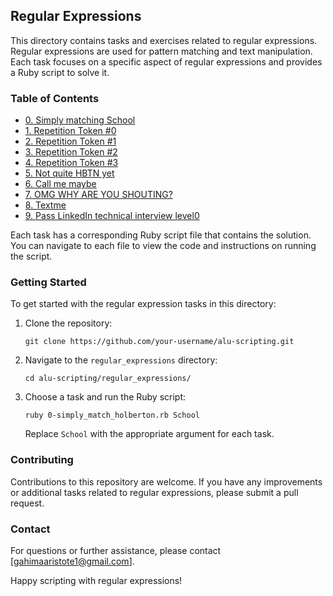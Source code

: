 ## Regular Expressions

This directory contains tasks and exercises related to regular expressions. Regular expressions are used for pattern matching and text manipulation. Each task focuses on a specific aspect of regular expressions and provides a Ruby script to solve it.

### Table of Contents

- [0. Simply matching School](./0-simply_match_holberton.rb)
- [1. Repetition Token #0](./1-repetition_token_0.rb)
- [2. Repetition Token #1](./2-repetition_token_1.rb)
- [3. Repetition Token #2](./3-repetition_token_2.rb)
- [4. Repetition Token #3](./4-repetition_token_3.rb)
- [5. Not quite HBTN yet](./5-beginning_and_end.rb)
- [6. Call me maybe](./6-phone_number.rb)
- [7. OMG WHY ARE YOU SHOUTING?](./7-OMG_WHY_ARE_YOU_SHOUTING.rb)
- [8. Textme](./8-textme.rb)
- [9. Pass LinkedIn technical interview level0](./9-passed_linkedin_regex_challenge.jpg)

Each task has a corresponding Ruby script file that contains the solution. You can navigate to each file to view the code and instructions on running the script.

### Getting Started

To get started with the regular expression tasks in this directory:

1. Clone the repository:

   ```shell
   git clone https://github.com/your-username/alu-scripting.git
   ```

2. Navigate to the `regular_expressions` directory:

   ```shell
   cd alu-scripting/regular_expressions/
   ```

3. Choose a task and run the Ruby script:

   ```shell
   ruby 0-simply_match_holberton.rb School
   ```

   Replace `School` with the appropriate argument for each task.

### Contributing

Contributions to this repository are welcome. If you have any improvements or additional tasks related to regular expressions, please submit a pull request.

### Contact

For questions or further assistance, please contact [gahimaaristote1@gmail.com].

Happy scripting with regular expressions!
